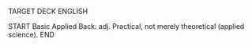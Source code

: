TARGET DECK
ENGLISH

START
Basic
Applied
Back: adj. Practical, not merely theoretical (applied science).
END
